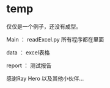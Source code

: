 # temp

仅仅是一个例子，还没有成型。


Main ： readExcel.py 所有程序都在里面

data ： excel表格

report ： 测试报告

感谢Ray Hero 以及其他小伙伴...
